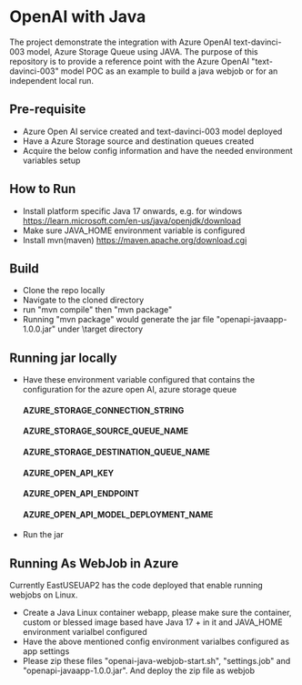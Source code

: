 # OpenAI with Java
The project demonstrate the integration with Azure OpenAI text-davinci-003 model, Azure Storage Queue using JAVA. The purpose of this repository is to provide a reference point with the Azure OpenAI "text-davinci-003" model POC as an example to build a java webjob or for an independent local run.
## Pre-requisite
- Azure Open AI service created and text-davinci-003 model deployed
- Have a Azure Storage source and destination queues created
- Acquire the below config information and have the needed environment variables setup

## How to Run
- Install platform specific Java 17 onwards, e.g. for windows https://learn.microsoft.com/en-us/java/openjdk/download
- Make sure JAVA_HOME environment variable is configured
- Install mvn(maven) https://maven.apache.org/download.cgi

## Build
- Clone the repo locally
- Navigate to the cloned directory
- run "mvn compile" then "mvn package"
- Running "mvn package" would generate the jar file "openapi-javaapp-1.0.0.jar" under \target directory
## Running jar locally
- Have these environment variable configured that contains the configuration for the azure open AI, azure storage queue
  #### AZURE_STORAGE_CONNECTION_STRING  
  #### AZURE_STORAGE_SOURCE_QUEUE_NAME
  #### AZURE_STORAGE_DESTINATION_QUEUE_NAME
  #### AZURE_OPEN_API_KEY
  #### AZURE_OPEN_API_ENDPOINT
  #### AZURE_OPEN_API_MODEL_DEPLOYMENT_NAME

- Run the jar

## Running As WebJob in Azure
Currently EastUSEUAP2 has the code deployed that enable running webjobs on Linux. 
 - Create a Java Linux container webapp, please make sure the container, custom or blessed image based have Java 17 + in it and JAVA_HOME environment varialbel configured
 - Have the above mentioned config environment varialbes configured as app settings
 - Please zip these files "openai-java-webjob-start.sh", "settings.job" and "openapi-javaapp-1.0.0.jar". And deploy the zip file as webjob
